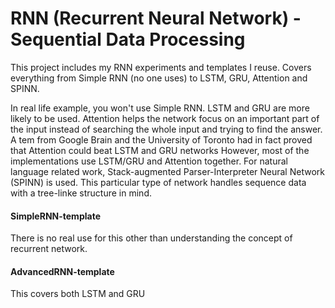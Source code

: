# RNN (Recurrent Neural Network) - Sequential Data Processing
This project includes my RNN experiments and templates I reuse. Covers everything from Simple RNN (no one uses) to LSTM, GRU, Attention and SPINN.

In real life example, you won't use Simple RNN. LSTM and GRU are more likely to be used. Attention helps the network focus on an important part of the input instead of searching the whole input and trying to find the answer. A tem from Google Brain and the University of Toronto had in fact proved that Attention could beat LSTM and GRU networks However, most of the implementations use LSTM/GRU and Attention together. For natural language related work, Stack-augmented Parser-Interpreter Neural Network (SPINN) is used. This particular type of network handles sequence data with a tree-linke structure in mind.

#### SimpleRNN-template
There is no real use for this other than understanding the concept of recurrent network.

#### AdvancedRNN-template
This covers both LSTM and GRU

#### 

